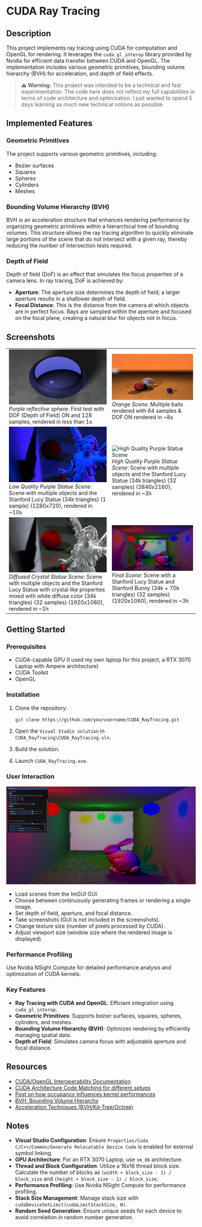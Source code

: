 # CUDA Ray Tracing

## Description

This project implements ray tracing using CUDA for computation and OpenGL for rendering. It leverages the `cuda_gl_interop` library provided by Nvidia for efficient data transfer between CUDA and OpenGL. The implementation includes various geometric primitives, bounding volume hierarchy (BVH) for acceleration, and depth of field effects.

> **⚠️ Warning:** This project was intended to be a technical and fast experimentation. The code here does not reflect my full capabilities in terms of code architecture and optimization. I just wanted to spend 5 days learning as much new technical notions as possible.

## Implemented Features

### Geometric Primitives

The project supports various geometric primitives, including:
- Bezier surfaces
- Squares
- Spheres
- Cylinders
- Meshes

### Bounding Volume Hierarchy (BVH)

BVH is an acceleration structure that enhances rendering performance by organizing geometric primitives within a hierarchical tree of bounding volumes. This structure allows the ray tracing algorithm to quickly eliminate large portions of the scene that do not intersect with a given ray, thereby reducing the number of intersection tests required.

### Depth of Field

Depth of field (DoF) is an effect that simulates the focus properties of a camera lens. In ray tracing, DoF is achieved by:
- **Aperture**: The aperture size determines the depth of field; a larger aperture results in a shallower depth of field.
- **Focal Distance**: This is the distance from the camera at which objects are in perfect focus. Rays are sampled within the aperture and focused on the focal plane, creating a natural blur for objects not in focus.

## Screenshots

<table>
  <tr>
    <td>
      <img src="CUDA_RayTracing/resources/purple_ball.jpg" alt="Purple reflective sphere">
      <div><em>Purple reflective sphere</em>: First test with DOF (Depth of Field) ON and 128 samples, rendered in less than 1s</div>
    </td>
    <td>
      <img src="CUDA_RayTracing/resources/or.jpg" alt="Orange Scene">
      <div><em>Orange Scene</em>: Multiple balls rendered with 64 samples & DOF ON rendered in ~8s</div>
    </td>
  </tr>
  <tr>
    <td>
      <img src="CUDA_RayTracing/resources/screenshot3-1.jpg" alt="Low Quality Purple Statue Scene">
      <div><em>Low Quality Purple Statue Scene</em>: Scene with multiple objects and the Stanford Lucy Statue (34k triangles) (1 sample) (1280x720), rendered in ~10s</div>
    </td>
    <td>
      <img src="CUDA_RayTracing/resources/screenshot3-2.jpg" alt="High Quality Purple Statue Scene">
      <div><em>High Quality Purple Statue Scene</em>: Scene with multiple objects and the Stanford Lucy Statue (34k triangles) (32 samples) (3840x2160), rendered in ~3h</div>
    </td>
  </tr>
    <tr>
    <td>
      <img src="CUDA_RayTracing/resources/screenshot4.jpg" alt="Diffused Crystal Statue Scene">
      <div><em>Diffused Crystal Statue Scene</em>: Scene with multiple objects and the Stanford Lucy Statue with crystal like properties mixed with white diffuse color (34k triangles) (32 samples) (1920x1080), rendered in ~1h</div>
    </td>
    <td>
      <img src="CUDA_RayTracing/resources/screenshot_final.jpg" alt="Final Scene">
      <div><em>Final Scene</em>: Scene with a Stanford Lucy Statue and Stanford Bunny (34k + 70k triangles) (32 samples) (1920x1080), rendered in ~3h</div>
    </td>
  </tr>
</table>

## Getting Started

### Prerequisites

- CUDA-capable GPU (I used my own laptop for this project, a RTX 3070 Laptop with Ampere architecture)
- CUDA Toolkit
- OpenGL

### Installation

1. Clone the repository:
   ```sh
   git clone https://github.com/yourusername/CUDA_RayTracing.git
   ```

2. Open the `Visual Studio solution` in `CUDA_RayTracing\CUDA_RayTracing.sln`.

3. Build the solution.

4. Launch `CUDA_RayTracing.exe`.

### User Interaction

![Screenshot 4](CUDA_RayTracing/resources/screenshot_ui.jpg)

- Load scenes from the ImGUI GUI.
- Choose between continuously generating frames or rendering a single image.
- Set depth of field, aperture, and focal distance.
- Take screenshots (GUI is not included in the screenshots).
- Change texture size (number of pixels processed by CUDA).
- Adjust viewport size (window size where the rendered image is displayed).

### Performance Profiling

Use Nvidia NSight Compute for detailed performance analysis and optimization of CUDA kernels.

### Key Features

- **Ray Tracing with CUDA and OpenGL**: Efficient integration using `cuda_gl_interop`.
- **Geometric Primitives**: Supports bezier surfaces, squares, spheres, cylinders, and meshes.
- **Bounding Volume Hierarchy (BVH)**: Optimizes rendering by efficiently managing spatial data.
- **Depth of Field**: Simulates camera focus with adjustable aperture and focal distance.

## Resources

- [CUDA/OpenGL Interoperability Documentation](https://docs.nvidia.com/cuda/cuda-runtime-api/group__CUDART__OPENGL.html)
- [CUDA Architecture Code Matching for different setups](https://arnon.dk/matching-sm-architectures-arch-and-gencode-for-various-nvidia-cards/)
- [Post on how occupancy influences kernel performances](https://stackoverflow.com/questions/6688534/cuda-dependence-of-kernel-performance-on-occupancy)
- [BVH: Bounding Volume Hierarchy](https://en.wikipedia.org/wiki/Bounding_volume_hierarchy)
- [Acceleration Techniques (BVH/Kd-Tree/Octree)](https://www.csie.ntu.edu.tw/~cyy/courses/rendering/15fall/lectures/handouts/chap04_acceleration_4up.pdf)

## Notes

- **Visual Studio Configuration**: Ensure `Properties/Cuda C/C++/Common/Generate Relocatable Device Code` is enabled for external symbol linking.
- **GPU Architecture**: For an RTX 3070 Laptop, use `sm_86` architecture.
- **Thread and Block Configuration**: Utilize a 16x16 thread block size. Calculate the number of blocks as `(width + block_size - 1) / block_size` and `(height + block_size - 1) / block_size`.
- **Performance Profiling**: Use Nvidia NSight Compute for performance profiling.
- **Stack Size Management**: Manage stack size with `cudaDeviceSetLimit(cudaLimitStackSize, N)`.
- **Random Seed Generation**: Ensure unique seeds for each device to avoid correlation in random number generation.
